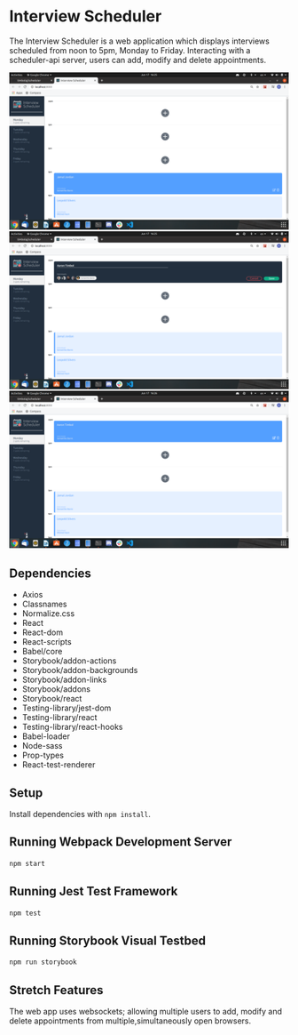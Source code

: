 # Interview Scheduler

The Interview Scheduler is a web application which displays interviews scheduled from noon to 5pm, Monday to Friday. Interacting with a scheduler-api server, users can add, modify and delete appointments.

!["Initial Render"](https://github.com/timbolaj/scheduler/blob/master/docs/Initial-render.png?raw=true)
!["Creating an Appointment"](https://github.com/timbolaj/scheduler/blob/master/docs/Creating-appointment.png?raw=true)
!["Appointment Made"](https://github.com/timbolaj/scheduler/blob/master/docs/Appointment-created.png?raw=true)

## Dependencies

- Axios
- Classnames
- Normalize.css
- React
- React-dom
- React-scripts
- Babel/core
- Storybook/addon-actions
- Storybook/addon-backgrounds
- Storybook/addon-links
- Storybook/addons
- Storybook/react
- Testing-library/jest-dom
- Testing-library/react
- Testing-library/react-hooks
- Babel-loader
- Node-sass
- Prop-types
- React-test-renderer

## Setup

Install dependencies with `npm install`.

## Running Webpack Development Server

```sh
npm start
```

## Running Jest Test Framework

```sh
npm test
```

## Running Storybook Visual Testbed

```sh
npm run storybook
```

## Stretch Features

The web app uses websockets; allowing multiple users to add, modify and delete appointments from multiple,simultaneously open browsers.